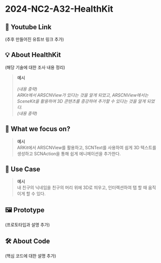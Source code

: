 # 2024-NC2-A32-HealthKit
## 🎥 Youtube Link
(추후 만들어진 유튜브 링크 추가)

## 💡 About HealthKit
(해당 기술에 대한 조사 내용 정리)

> **예시** <br/><br/>
_(내용 중략) <br/>
ARKit에서 ARSCNView가 있다는 것을 알게 되었고, ARSCNView에서는 SceneKit을 활용하여 3D 콘텐츠를 증강하여 추가할 수 있다는 것을 알게 되었다. <br/>
(내용 중략)_

## 🎯 What we focus on?
> **예시** <br/> ARKit에서 ARSCNView를 활용하고, SCNText를 사용하여 쉽게 3D 텍스트를 생성하고 SCNAction을 통해 쉽게 에니메이션을 추가한다.

## 💼 Use Case
> **예시** <br/> 내 친구의 닉네임을 친구의 머리 위에 3D로 띄우고, 인터렉션하여 탭 할 때 움직이게 할 수 있다.

## 🖼️ Prototype
(프로토타입과 설명 추가)

## 🛠️ About Code
(핵심 코드에 대한 설명 추가)
